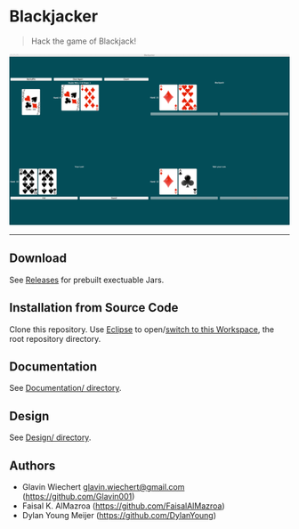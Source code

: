 Blackjacker
===========

> Hack the game of Blackjack!

![Blackjack game screenshot](Screenshots/multiplayer_v1.png)

-----

## Download

See [Releases](https://github.com/Glavin001/Blackjacker/releases) for prebuilt exectuable Jars.

## Installation from Source Code

Clone this repository.
Use [Eclipse](https://www.eclipse.org/) to open/[switch to this Workspace](http://help.eclipse.org/juno/index.jsp?topic=%2Forg.eclipse.platform.doc.user%2Freference%2Fref-workspaceswitch.htm), the root repository directory.

## Documentation

See [Documentation/ directory](Documentation/).

## Design

See [Design/ directory](Design/).

## Authors

- Glavin Wiechert <glavin.wiechert@gmail.com> (https://github.com/Glavin001)
- Faisal K. AlMazroa (https://github.com/FaisalAlMazroa)
- Dylan Young Meijer (https://github.com/DylanYoung)
